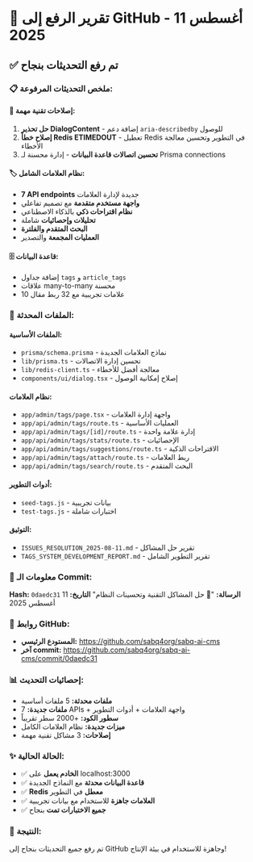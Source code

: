 # 🚀 تقرير الرفع إلى GitHub - 11 أغسطس 2025

## ✅ تم رفع التحديثات بنجاح

### 📋 ملخص التحديثات المرفوعة:

#### 🔧 إصلاحات تقنية مهمة:
1. **حل تحذير DialogContent** - إضافة دعم `aria-describedby` للوصول
2. **إصلاح خطأ Redis ETIMEDOUT** - تعطيل Redis في التطوير وتحسين معالجة الأخطاء
3. **تحسين اتصالات قاعدة البيانات** - إدارة محسنة لـ Prisma connections

#### 🏷️ نظام العلامات الشامل:
- **7 API endpoints** جديدة لإدارة العلامات
- **واجهة مستخدم متقدمة** مع تصميم تفاعلي
- **نظام اقتراحات ذكي** بالذكاء الاصطناعي
- **تحليلات وإحصائيات** شاملة
- **البحث المتقدم والفلترة**
- **العمليات المجمعة** والتصدير

#### 🗄️ قاعدة البيانات:
- إضافة جداول `tags` و `article_tags`
- علاقات many-to-many محسنة
- 10 علامات تجريبية مع 32 ربط مقال

### 📁 الملفات المحدثة:

#### الملفات الأساسية:
- `prisma/schema.prisma` - نماذج العلامات الجديدة
- `lib/prisma.ts` - تحسين إدارة الاتصالات
- `lib/redis-client.ts` - معالجة أفضل للأخطاء
- `components/ui/dialog.tsx` - إصلاح إمكانية الوصول

#### نظام العلامات:
- `app/admin/tags/page.tsx` - واجهة إدارة العلامات
- `app/api/admin/tags/route.ts` - العمليات الأساسية
- `app/api/admin/tags/[id]/route.ts` - إدارة علامة واحدة
- `app/api/admin/tags/stats/route.ts` - الإحصائيات
- `app/api/admin/tags/suggestions/route.ts` - الاقتراحات الذكية
- `app/api/admin/tags/attach/route.ts` - ربط العلامات
- `app/api/admin/tags/search/route.ts` - البحث المتقدم

#### أدوات التطوير:
- `seed-tags.js` - بيانات تجريبية
- `test-tags.js` - اختبارات شاملة

#### التوثيق:
- `ISSUES_RESOLUTION_2025-08-11.md` - تقرير حل المشاكل
- `TAGS_SYSTEM_DEVELOPMENT_REPORT.md` - تقرير التطوير الشامل

### 🎯 معلومات الـ Commit:

**Hash:** `0daedc31`
**الرسالة:** "🚀 حل المشاكل التقنية وتحسينات النظام"
**التاريخ:** 11 أغسطس 2025

### 🔗 روابط GitHub:

- **المستودع الرئيسي:** https://github.com/sabq4org/sabq-ai-cms
- **آخر commit:** https://github.com/sabq4org/sabq-ai-cms/commit/0daedc31

### 📊 إحصائيات التحديث:

- **ملفات محدثة:** 5 ملفات أساسية
- **ملفات جديدة:** 7 APIs + واجهة العلامات + أدوات التطوير
- **سطور الكود:** +2000 سطر تقريباً
- **ميزات جديدة:** نظام العلامات الكامل
- **إصلاحات:** 3 مشاكل تقنية مهمة

### ✨ الحالة الحالية:

- ✅ **الخادم يعمل** على localhost:3000
- ✅ **قاعدة البيانات محدثة** مع النماذج الجديدة
- ✅ **Redis معطل** في التطوير
- ✅ **العلامات جاهزة** للاستخدام مع بيانات تجريبية
- ✅ **جميع الاختبارات تمت** بنجاح

### 🎉 النتيجة:

تم رفع جميع التحديثات بنجاح إلى GitHub وجاهزة للاستخدام في بيئة الإنتاج!
